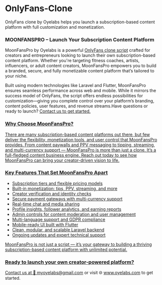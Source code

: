 # OnlyFans-Clone
OnlyFans clone by Oyelabs helps you launch a subscription-based content platform with full customization and monetization.
<h3>MOONFANSPRO – Launch Your Subscription Content Platform</h3> 

<p>
MoonFansPro by Oyelabs is a powerful <a href="https://oyelabs.com/onlyfans-clone/" target="_blank">OnlyFans clone script</a> crafted for creators and entrepreneurs looking to launch their own subscription-based content platform. Whether you're targeting fitness coaches, artists, influencers, or adult content creators, MoonFansPro empowers you to build a branded, secure, and fully monetizable content platform that’s tailored to your niche.
</p>

<p>
Built using modern technologies like Laravel and Flutter, MoonFansPro ensures seamless performance across web and mobile. While it mirrors the success model of OnlyFans, the script offers endless possibilities for customization—giving you complete control over your platform’s branding, content policies, user features, and revenue streams.Have questions or ready to launch? <a href="mailto:grow@oyelabs.com">Contact us to get started.
</p>

<h3>Why Choose MoonFansPro?</h3>
<p>
There are many subscription-based content platforms out there, but few deliver the flexibility, monetization tools, and user control that MoonFansPro provides. From content paywalls and PPV messaging to tipping, streaming, and multi-currency support — MoonFansPro is more than just a clone. It’s a full-fledged content business engine. Reach out today to see how MoonFansPro can bring your creator-driven vision to life.
</p>

<h3>Key Features That Set MoonFansPro Apart</h3>
<ul>
  <li>Subscription tiers and flexible pricing models</li>
  <li>Built-in monetization: tips, PPV, streaming, and more</li>
  <li>Creator verification and identity checks</li>
  <li>Secure payment gateways with multi-currency support</li>
  <li>Real-time chat and media sharing</li>
  <li>Profile insights, follower analytics, and earning reports</li>
  <li>Admin controls for content moderation and user management</li>
  <li>Multi-language support and GDPR compliance</li>
  <li>Mobile-ready UI built with Flutter</li>
  <li>Clean, modular, and scalable Laravel backend</li>
  <li>Ongoing updates and expert technical support</li>
</ul>

<p>
MoonFansPro is not just a script — it’s your gateway to building a thriving subscription-based content platform with unlimited potential.
</p>

<h3>Ready to launch your own creator-powered platform?</h3>
<p>
<p>Contact us at 📩 <a href="mailto:myoyelabs@gmail.com">myoyelabs@gmail.com</a> or visit 🌐 <a href="https://www.oyelabs.com" target="_blank">www.oyelabs.com</a> to get started. </p>
